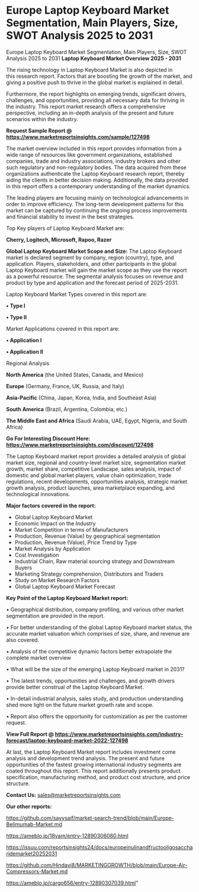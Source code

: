# Europe Laptop Keyboard Market Segmentation, Main Players, Size, SWOT Analysis 2025 to 2031
Europe Laptop Keyboard Market Segmentation, Main Players, Size, SWOT Analysis 2025 to 2031
<Strong> Laptop Keyboard Market Overview 2025 - 2031</strong>

The rising technology in Laptop Keyboard Market is also depicted in this research report. Factors that are boosting the growth of the market, and giving a positive push to thrive in the global market is explained in detail.

Furthermore, the report highlights on emerging trends, significant drivers, challenges, and opportunities, providing all necessary data for thriving in the industry. This report market research offers a comprehensive perspective, including an in-depth analysis of the present and future scenarios within the industry.

<strong>Request Sample Report @ <a href=https://www.marketreportsinsights.com/sample/127498>https://www.marketreportsinsights.com/sample/127498</a></strong>

The market overview included in this report provides information from a wide range of resources like government organizations, established companies, trade and industry associations, industry brokers and other such regulatory and non-regulatory bodies. The data acquired from these organizations authenticate the Laptop Keyboard research report, thereby aiding the clients in better decision making. Additionally, the data provided in this report offers a contemporary understanding of the market dynamics.

The leading players are focusing mainly on technological advancements in order to improve efficiency. The long-term development patterns for this market can be captured by continuing the ongoing process improvements and financial stability to invest in the best strategies.

Top Key players of Laptop Keyboard Market are:

<strong>Cherry, Logitech, Microsoft, Rapoo, Razer</strong>

<strong><b>Global Laptop Keyboard Market Scope and Size:</b></strong>
The Laptop Keyboard market is declared segment by company, region (country), type, and application. Players, stakeholders, and other participants in the global Laptop Keyboard market will gain the market scope as they use the report as a powerful resource. The segmental analysis focuses on revenue and product by type and application and the forecast period of 2025-2031.

Laptop Keyboard Market Types covered in this report are:

<strong>• Type I

• Type II</strong>

Market Applications covered in this report are:

<strong>• Application I

• Application II</strong> 

Regional Analysis

<strong>North America</strong> (the United States, Canada, and Mexico)

<strong>Europe</strong> (Germany, France, UK, Russia, and Italy)

<strong>Asia-Pacific</strong> (China, Japan, Korea, India, and Southeast Asia)

<strong>South America</strong> (Brazil, Argentina, Colombia, etc.)

<strong>The Middle East and Africa</strong> (Saudi Arabia, UAE, Egypt, Nigeria, and South Africa)

<strong>Go For Interesting Discount Here: <a href=https://www.marketreportsinsights.com/discount/127498>https://www.marketreportsinsights.com/discount/127498</a></strong>

The Laptop Keyboard market report provides a detailed analysis of global market size, regional and country-level market size, segmentation market growth, market share, competitive Landscape, sales analysis, impact of domestic and global market players, value chain optimization, trade regulations, recent developments, opportunities analysis, strategic market growth analysis, product launches, area marketplace expanding, and technological innovations.

<strong><b>Major factors covered in the report:</b></strong>
<ul>
  <li>Global Laptop Keyboard Market </li>
  <li>Economic Impact on the Industry</li>
  <li>Market Competition in terms of Manufacturers</li>
  <li>Production, Revenue (Value) by geographical segmentation</li>
  <li>Production, Revenue (Value), Price Trend by Type</li>
  <li>Market Analysis by Application</li>
  <li>Cost Investigation</li>
  <li>Industrial Chain, Raw material sourcing strategy and Downstream Buyers</li>
  <li>Marketing Strategy comprehension, Distributors and Traders</li>
  <li>Study on Market Research Factors</li>
  <li>Global Laptop Keyboard Market Forecast</li>
</ul>

<strong><b>Key Point of the Laptop Keyboard Market report:</b></strong>

• Geographical distribution, company profiling, and various other market segmentation are provided in the report.

• For better understanding of the global Laptop Keyboard market status, the accurate market valuation which comprises of size, share, and revenue are also covered.

• Analysis of the competitive dynamic factors better extrapolate the complete market overview

• What will be the size of the emerging Laptop Keyboard market in 2031?

• The latest trends, opportunities and challenges, and growth drivers provide better construal of the Laptop Keyboard Market.

• In-detail industrial analysis, sales study, and production understanding shed more light on the future market growth rate and scope.

• Report also offers the opportunity for customization as per the customer request.

<strong><b>View Full Report @ <a href=https://www.marketreportsinsights.com/industry-forecast/laptop-keyboard-market-2022-127498>https://www.marketreportsinsights.com/industry-forecast/laptop-keyboard-market-2022-127498</a></b></strong>


At last, the Laptop Keyboard Market report includes investment come analysis and development trend analysis. The present and future opportunities of the fastest growing international industry segments are coated throughout this report. This report additionally presents product specification, manufacturing method, and product cost structure, and price structure.

<strong>Contact Us:</strong>
sales@marketreportsinsights.com

<strong>Our other reports:</strong>

<a href=https://github.com/sayysaif/market-search-trend/blob/main/Europe-Belimumab-Market.md>https://github.com/sayysaif/market-search-trend/blob/main/Europe-Belimumab-Market.md</a>

<a href=https://ameblo.jp/18yam/entry-12890306060.html>https://ameblo.jp/18yam/entry-12890306060.html</a>

<a href=https://issuu.com/reportsinsights24/docs/europeinulinandfructooligosaccharidemarket20252031>https://issuu.com/reportsinsights24/docs/europeinulinandfructooligosaccharidemarket20252031</a>

<a href=https://github.com/Hindavi8/MARKETINGGROWTH/blob/main/Europe-Air-Compressors-Market.md>https://github.com/Hindavi8/MARKETINGGROWTH/blob/main/Europe-Air-Compressors-Market.md</a>

<a href=https://ameblo.jp/cargo656/entry-12890307039.html>https://ameblo.jp/cargo656/entry-12890307039.html</a>"
